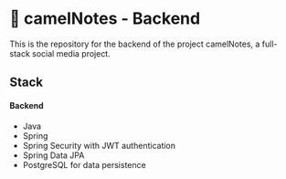 # 🐪 camelNotes - Backend

This is the repository for the backend of the project camelNotes, a full-stack social media project.
## Stack

#### Backend

- Java
- Spring
- Spring Security with JWT authentication
- Spring Data JPA
- PostgreSQL for data persistence
